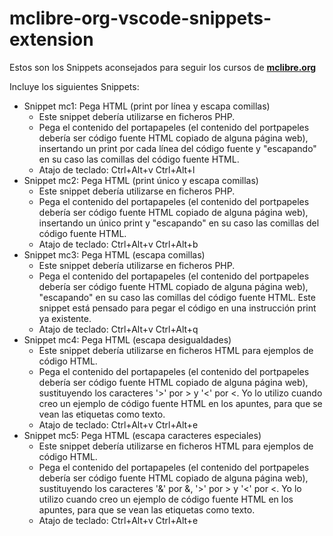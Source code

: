 # mclibre-org-vscode-snippets-extension

Estos son los Snippets aconsejados para seguir los cursos de [**mclibre.org**](http://www.mclibre.org/)

Incluye los siguientes Snippets:

- Snippet mc1: Pega HTML (print por línea y escapa comillas)
    - Este snippet debería utilizarse en ficheros PHP.
    - Pega el contenido del portapapeles (el contenido del portpapeles debería ser código fuente HTML copiado de alguna página web), insertando un print por cada línea del código fuente y "escapando" en su caso las comillas del código fuente HTML.
    - Atajo de teclado: Ctrl+Alt+v Ctrl+Alt+l
- Snippet mc2: Pega HTML (print único y escapa comillas)
    - Este snippet debería utilizarse en ficheros PHP.
    - Pega el contenido del portapapeles (el contenido del portpapeles debería ser código fuente HTML copiado de alguna página web), insertando un único print y "escapando" en su caso las comillas del código fuente HTML.
    - Atajo de teclado: Ctrl+Alt+v Ctrl+Alt+b
- Snippet mc3: Pega HTML (escapa comillas)
    - Este snippet debería utilizarse en ficheros PHP.
    - Pega el contenido del portapapeles (el contenido del portpapeles debería ser código fuente HTML copiado de alguna página web), "escapando" en su caso las comillas del código fuente HTML. Este snippet está pensado para pegar el código en una instrucción print ya existente.
    - Atajo de teclado: Ctrl+Alt+v Ctrl+Alt+q
- Snippet mc4: Pega HTML (escapa desigualdades)
    - Este snippet debería utilizarse en ficheros HTML para ejemplos de código HTML.
    - Pega el contenido del portapapeles (el contenido del portpapeles debería ser código fuente HTML copiado de alguna página web), sustituyendo los caracteres '>' por &gt; y '<' por &lt;. Yo lo utilizo cuando creo un ejemplo de código fuente HTML en los apuntes, para que se vean las etiquetas como texto.
    - Atajo de teclado: Ctrl+Alt+v Ctrl+Alt+e
- Snippet mc5: Pega HTML (escapa caracteres especiales)
    - Este snippet debería utilizarse en ficheros HTML para ejemplos de código HTML.
    - Pega el contenido del portapapeles (el contenido del portpapeles debería ser código fuente HTML copiado de alguna página web), sustituyendo los caracteres '&' por &amp;, '>' por &gt; y '<' por &lt;. Yo lo utilizo cuando creo un ejemplo de código fuente HTML en los apuntes, para que se vean las etiquetas como texto.
    - Atajo de teclado: Ctrl+Alt+v Ctrl+Alt+e
